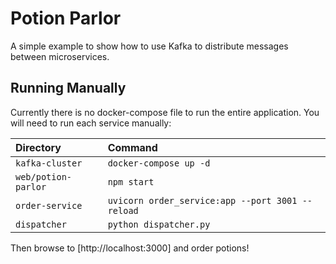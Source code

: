 # Potion Parlor

A simple example to show how to use Kafka to distribute messages between
microservices.

## Running Manually

Currently there is no docker-compose file to run the entire application. You
will need to run each service manually:

| Directory           | Command                                          |
| :------------------ | :---------------------                           |
| `kafka-cluster`     | `docker-compose up -d`                           |
| `web/potion-parlor` | `npm start`                                      |
| `order-service`     | `uvicorn order_service:app --port 3001 --reload` |
| `dispatcher`        | `python dispatcher.py`                           |

Then browse to [http://localhost:3000] and order potions!